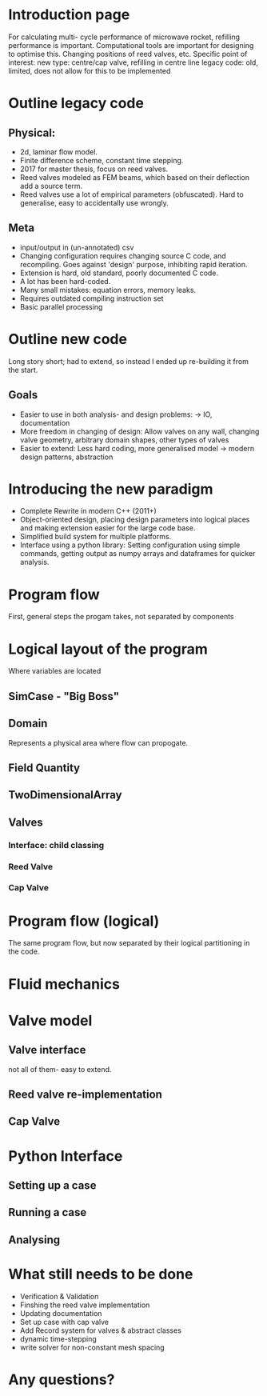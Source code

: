 # Introduction page
For calculating multi- cycle performance of microwave rocket, refilling performance is important.
Computational tools are important for designing to optimise this.
Changing positions of reed valves, etc.
Specific point of interest: new type: centre/cap valve, refilling in centre line
legacy code: old, limited, does not allow for this to be implemented

# Outline legacy code
## Physical:
- 2d, laminar flow model.
- Finite difference scheme, constant time stepping.
- 2017 for master thesis, focus on reed valves.
- Reed valves modeled as FEM beams, which based on their deflection add a source term.
- Reed valves use a lot of empirical parameters (obfuscated). Hard to generalise, easy to accidentally use wrongly.
## Meta
- input/output in (un-annotated) csv
- Changing configuration requires changing source C code, and recompiling. Goes against 'design' purpose, inhibiting rapid iteration.
- Extension is hard, old standard, poorly documented C code.
- A lot has been hard-coded.
- Many small mistakes: equation errors, memory leaks.
- Requires outdated compiling instruction set
- Basic parallel processing

# Outline new code
Long story short; had to extend, so instead I ended up re-building it from the start.
## Goals
- Easier to use in both analysis- and design problems: -> IO, documentation
- More freedom in changing of design: Allow valves on any wall, changing valve geometry, arbitrary domain shapes, other types of valves
- Easier to extend: Less hard coding, more generalised model -> modern design patterns, abstraction

# Introducing the new paradigm
- Complete Rewrite in modern C++ (2011+)
- Object-oriented design, placing design parameters into logical places and making extension easier for the large code base.
- Simplified build system for multiple platforms.
- Interface using a python library: Setting configuration using simple commands, getting output as numpy arrays and dataframes for quicker analysis.

# Program flow
First, general steps the progam takes, not separated by components

# Logical layout of the program
Where variables are located
## SimCase - "Big Boss"

## Domain
Represents a physical area where flow can propogate.

## Field Quantity

## TwoDimensionalArray

## Valves
### Interface: child classing
### Reed Valve
### Cap Valve

# Program flow (logical)
The same program flow, but now separated by their logical partitioning in the code.

# Fluid mechanics

# Valve model
## Valve interface
not all of them- easy to extend.
## Reed valve re-implementation
## Cap Valve

# Python Interface
## Setting up a case
## Running a case
## Analysing

# What still needs to be done
- Verification & Validation
- Finshing the reed valve implementation
- Updating documentation
- Set up case with cap valve
- Add Record system for valves & abstract classes
- dynamic time-stepping
- write solver for non-constant mesh spacing

# Any questions?